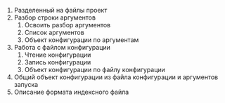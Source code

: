 1. Разделенный на файлы проект
1. Разбор строки аргументов
    1. Освоить разбор аргументов
    1. Список аргументов
    1. Объект конфигурации по аргументам
1. Работа с файлом конфигурации
    1. Чтение конфигурации
    1. Запись конфигурации
    1. Объект конфигурации по файлу конфигурации
1. Общий объект конфигурации из файла конфигурации и аргументов запуска
1. Описание формата индексного файла
